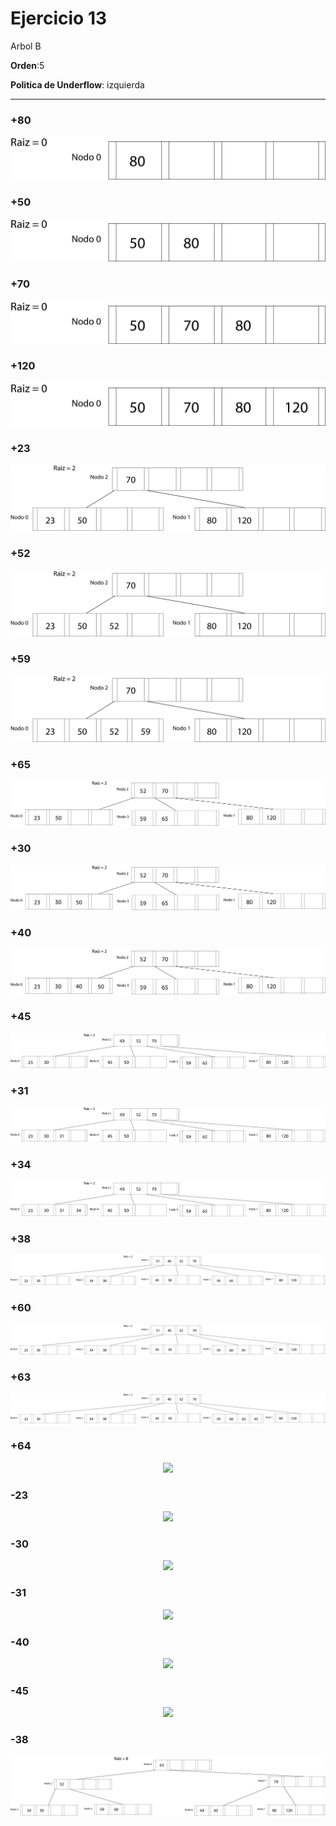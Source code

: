 # Ejercicio 13

Arbol B

**Orden**:5

**Politica de Underflow**: izquierda

---

### +80

<p align="center">
    <img src="Arbol+80.jpg">
</p>

### +50

<p align="center">
    <img src="Arbol+50.jpg">
</p>

### +70

<p align="center">
    <img src="Arbol+70.jpg">
</p>

### +120

<p align="center">
    <img src="Arbol+120.jpg">
</p>

### +23

<p align="center">
    <img src="Arbol+23.jpg">
</p>

### +52

<p align="center">
    <img src="Arbol+52.jpg">
</p>

### +59

<p align="center">
    <img src="Arbol+59.jpg">
</p>

### +65

<p align="center">
    <img src="Arbol+65.jpg">
</p>

### +30

<p align="center">
    <img src="Arbol+30.jpg">
</p>

### +40

<p align="center">
    <img src="Arbol+40.jpg">
</p>

### +45

<p align="center">
    <img src="Arbol+45.jpg">
</p>

### +31

<p align="center">
    <img src="Arbol+31.jpg">
</p>

### +34

<p align="center">
    <img src="Arbol+34.jpg">
</p>

### +38

<p align="center">
    <img src="Arbol+38.jpg">
</p>

### +60

<p align="center">
    <img src="Arbol+60.jpg">
</p>

### +63

<p align="center">
    <img src="Arbol+63.jpg">
</p>

### +64

<p align="center">
    <img src="Arbol+64.jpg">
</p>

### -23

<p align="center">
    <img src="Arbol-23.jpg">
</p>

### -30

<p align="center">
    <img src="Arbol-30.jpg">
</p>

### -31

<p align="center">
    <img src="Arbol-31.jpg">
</p>

### -40

<p align="center">
    <img src="Arbol-40.jpg">
</p>

### -45

<p align="center">
    <img src="Arbol-45.jpg">
</p>

### -38

<p align="center">
    <img src="Arbol-38.jpg">
</p>